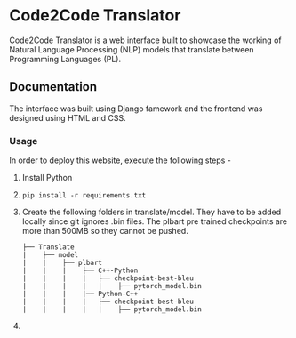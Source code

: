 # Code2Code Translator

Code2Code Translator is a web interface built to showcase the working of Natural Language Processing (NLP) models that translate between Programming Languages (PL). 

## Documentation

The interface was built using Django famework and the frontend was designed using HTML and CSS. 

### Usage

In order to deploy this website, execute the following steps - 

1. Install Python

2. `pip install -r requirements.txt`

3. Create the following folders in translate/model. They have to be added locally since git ignores .bin files. The plbart pre trained checkpoints are more than 500MB so they cannot be pushed.
    ```
    ├── Translate
    |    ├── model
    |    |    ├── plbart
    |    |    |    ├── C++-Python
    |    |    |    |   ├── checkpoint-best-bleu
    |    |    |    |   |    ├── pytorch_model.bin
    |    |    |    |── Python-C++
    |    |    |    |   ├── checkpoint-best-bleu
    |    |    |    |   |    ├── pytorch_model.bin
    ```
4. 